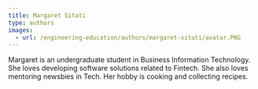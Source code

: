 ```yaml
---
title: Margaret Sitati
type: authors
images:
  - url: /engineering-education/authors/margaret-sitati/avatar.PNG 
---
```

Margaret is an undergraduate student in Business Information Technology. She loves developing software solutions related to Fintech. She also loves mentoring newsbies in Tech. Her hobby is cooking and collecting recipes.
